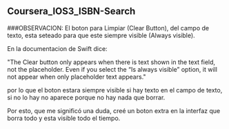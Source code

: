 ## Coursera_IOS3_ISBN-Search
###OBSERVACION:
El boton para Limpiar (Clear Button), del campo de texto, esta seteado para que este siempre visible (Always visible). 

En la documentacion de Swift dice:

"The Clear button only appears when there is text shown in the text field, not the placeholder. Even if you select the “Is always visible” option, it will not appear when only placeholder text appears."

por lo que el boton estara siempre visible si hay texto en el campo de texto, si no lo hay no aparece porque no hay nada que borrar.

Por esto, que me significó una duda, creé un boton extra en la interfaz que borra todo y esta visible todo el tiempo.
